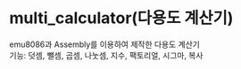 # multi_calculator(다용도 계산기)
emu8086과 Assembly를 이용하여 제작한 다용도 계산기<br>
기능: 덧셈, 뺄셈, 곱셈, 나눗셈, 지수, 팩토리얼, 시그마, 복사
